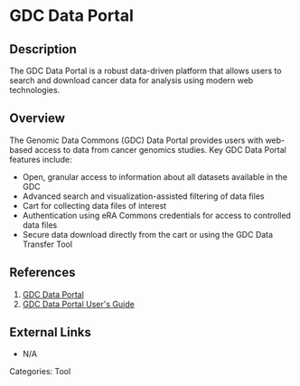 # GDC Data Portal #
## Description ##
The GDC Data Portal is a robust data-driven platform that allows users to search and download cancer data for analysis using modern web technologies.
## Overview ##
The Genomic Data Commons (GDC) Data Portal provides users with web-based access to data from cancer genomics studies. Key GDC Data Portal features include:

* Open, granular access to information about all datasets available in the GDC
* Advanced search and visualization-assisted filtering of data files
* Cart for collecting data files of interest
* Authentication using eRA Commons credentials for access to controlled data files
* Secure data download directly from the cart or using the GDC Data Transfer Tool

## References ##
1. [GDC Data Portal](https://gdc-portal.nci.nih.gov)
2. [GDC Data Portal User's Guide](https://docs.gdc.cancer.gov/Data_Portal/Users_Guide/Getting_Started/)

## External Links ##
* N/A

Categories: Tool
